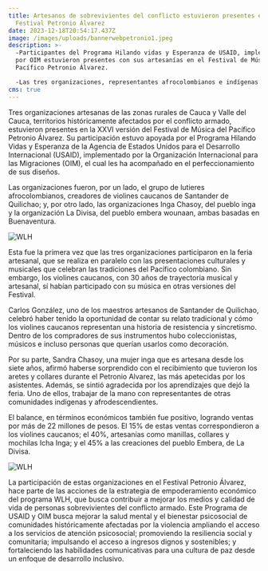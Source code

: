 ```yaml
---
title: Artesanos de sobrevivientes del conflicto estuvieron presentes en el
  Festival Petronio Álvarez
date: 2023-12-18T20:54:17.437Z
image: /images/uploads/bannerwebpetronio1.jpeg
description: >-
  -Participantes del Programa Hilando vidas y Esperanza de USAID, implementado
  por OIM estuvieron presentes con sus artesanías en el Festival de Música del
  Pacífico Petronio Álvarez.

  -Las tres organizaciones, representantes afrocolombianos e indígenas del Valle y Cauca, vendieron, en total, 22 millones de pesos durante los seis días del Festival.
cms: true
---
```

Tres organizaciones artesanas de las zonas rurales de Cauca y Valle del Cauca, territorios históricamente afectados por el conflicto armado, estuvieron presentes en la XXVI versión del Festival de Música del Pacífico Petronio Álvarez. Su participación estuvo apoyada por el Programa Hilando Vidas y Esperanza de la Agencia de Estados Unidos para el Desarrollo Internacional (USAID), implementado por la Organización Internacional para las Migraciones (OIM), el cual les ha acompañado en el perfeccionamiento de sus diseños.

Las organizaciones fueron, por un lado, el grupo de lutieres afrocolombianos, creadores de violines caucanos de Santander de Quilichao; y, por otro lado, las organizaciones Inga Chasoy, del pueblo inga y la organización La Divisa, del pueblo embera wounaan, ambas basadas en Buenaventura.

![WLH](https://colombia.iom.int/sites/g/files/tmzbdl1011/files/images/Notas/bannerwebpetronio2.jpg)

Esta fue la primera vez que las tres organizaciones participaron en la feria artesanal, que se realiza en paralelo con las presentaciones culturales y musicales que celebran las tradiciones del Pacífico colombiano. Sin embargo, los violines caucanos, con 30 años de trayectoria musical y artesanal, sí habían participado con su música en otras versiones del Festival.

Carlos González, uno de los maestros artesanos de Santander de Quilichao, celebró haber tenido la oportunidad de contar su relato tradicional y cómo los violines caucanos representan una historia de resistencia y sincretismo. Dentro de los compradores de sus instrumentos hubo coleccionistas, músicos e incluso personas que querían usarlos como decoración.

Por su parte, Sandra Chasoy, una mujer inga que es artesana desde los siete años, afirmó haberse sorprendido con el recibimiento que tuvieron los aretes y collares durante el Petronio Alvarez, las más apetecidas por los asistentes. Además, se sintió agradecida por los aprendizajes que dejó la feria. Uno de ellos, trabajar de la mano con representantes de otras comunidades indígenas y afrodescendientes.

El balance, en términos económicos también fue positivo, logrando ventas por más de 22 millones de pesos. El 15% de estas ventas correspondieron a los violines caucanos; el 40%, artesanías como manillas, collares y mochilas Icha Inga; y el 45% a las creaciones del pueblo Embera, de La Divisa.

![WLH](https://colombia.iom.int/sites/g/files/tmzbdl1011/files/images/Notas/bannerwebpetronio3.jpg)

La participación de estas organizaciones en el Festival Petronio Álvarez, hace parte de las acciones de la estrategia de empoderamiento económico del programa WLH, que busca contribuir a mejorar los medios y calidad de vida de personas sobrevivientes del conflicto armado. Este Programa de USAID y OIM busca mejorar la salud mental y el bienestar psicosocial de comunidades históricamente afectadas por la violencia ampliando el acceso a los servicios de atención psicosocial; promoviendo la resiliencia social y comunitaria; impulsando el acceso a ingresos dignos y sostenibles; y fortaleciendo las habilidades comunicativas para una cultura de paz desde un enfoque de desarrollo inclusivo.